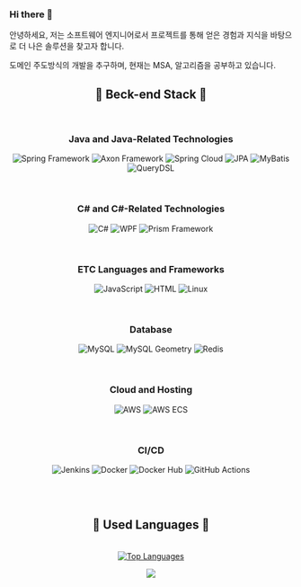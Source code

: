 ### Hi there 👋

안녕하세요, 
저는 소프트웨어 엔지니어로서 프로젝트를 통해 얻은 경험과 지식을 바탕으로 더 나은 솔루션을 찾고자 합니다.

도메인 주도방식의 개발을 추구하며, 현재는 MSA, 알고리즘을 공부하고 있습니다. 


<h2 align='center'>🌱 Beck-end Stack 🌱</h2>
<br/>
<h3 align='center'>Java and Java-Related Technologies</h3>
    <p align='center'>
        <img src="https://img.shields.io/badge/Spring%20Framework-6DB33F?style=flat-square&logo=Spring&logoColor=white" alt="Spring Framework">
        <img src="https://img.shields.io/badge/Axon%20Framework-336791?style=flat-square&logo=Java&logoColor=white" alt="Axon Framework">
        <img src="https://img.shields.io/badge/Spring%20Cloud-6DB33F?style=flat-square&logo=Spring&logoColor=white" alt="Spring Cloud">
        <img src="https://img.shields.io/badge/JPA-59666C?style=flat-square&logo=Java&logoColor=white" alt="JPA">
        <img src="https://img.shields.io/badge/MyBatis-59666C?style=flat-square&logo=Java&logoColor=white" alt="MyBatis">
         <img src="https://img.shields.io/badge/QueryDSL-135C33?style=flat-square&logo=Java&logoColor=white" alt="QueryDSL">
    </p>
<br/>
<h3 align='center'>C# and C#-Related Technologies</h3>
   <p align='center'>
        <img src="https://img.shields.io/badge/C%23-239120?style=flat-square&logo=C%20Sharp&logoColor=white" alt="C#">
        <img src="https://img.shields.io/badge/WPF-5D2B7D?style=flat-square&logo=Windows&logoColor=white" alt="WPF">
        <img src="https://img.shields.io/badge/Prism%20Framework-06A2E0?style=flat-square&logo=dot-net&logoColor=white" alt="Prism Framework">
    </p>
<br/>    
<h3 align='center'>ETC Languages and Frameworks</h3>
<p align='center'>
        <img src="https://img.shields.io/badge/JavaScript-F7DF1E?style=flat-square&logo=JavaScript&logoColor=white" alt="JavaScript">
        <img src="https://img.shields.io/badge/HTML-E34F26?style=flat-square&logo=HTML5&logoColor=white" alt="HTML">
        <img src="https://img.shields.io/badge/Linux-FCC624?style=flat-square&logo=Linux&logoColor=white" alt="Linux">
</p>
<br/>   
<h3 align='center'>Database</h3>
    <p align='center'>
        <img src="https://img.shields.io/badge/MySQL-4479A1?style=flat-square&logo=MySQL&logoColor=white" alt="MySQL">
        <img src="https://img.shields.io/badge/MySQL%20Geometry-4479A1?style=flat-square&logo=MySQL&logoColor=white" alt="MySQL Geometry">
        <img src="https://img.shields.io/badge/Redis-DC382D?style=flat-square&logo=Redis&logoColor=white" alt="Redis">
    </p>
<br/>
<h3 align='center'>Cloud and Hosting</h3>
    <p align='center'>
        <img src="https://img.shields.io/badge/AWS-FF9900?style=flat-square&logo=Amazon%20AWS&logoColor=white" alt="AWS">
        <img src="https://img.shields.io/badge/AWS%20ECS-232F3E?style=flat-square&logo=Amazon%20AWS&logoColor=white" alt="AWS ECS">
    </p>
<br/>
<h3 align='center'>CI/CD</h3>
    <p align='center'>
        <img src="https://img.shields.io/badge/Jenkins-D24939?style=flat-square&logo=Jenkins&logoColor=white" alt="Jenkins">
        <img src="https://img.shields.io/badge/Docker-2496ED?style=flat-square&logo=Docker&logoColor=white" alt="Docker">
        <img src="https://img.shields.io/badge/Docker%20Hub-2496ED?style=flat-square&logo=Docker&logoColor=white" alt="Docker Hub">
        <img src="https://img.shields.io/badge/GitHub%20Actions-2496ED?style=flat-square&logo=GitHub%20Actions&logoColor=white" alt="GitHub Actions">
    </p>

<br/>
<br/>
<h2 align='center'>🌱 Used Languages 🌱</h2>
    <br/>
<div align="center">
  <a href="https://github.com/tmdghks7836">
    <img src="https://github-readme-stats.vercel.app/api/top-langs/?username=tmdghks7836&layout=compact&hide=C%2B%2B&langs_count=6" alt="Top Languages" />
  </a>
</div>
<p align="center">
  <a href="https://hits.seeyoufarm.com"><img src="https://hits.seeyoufarm.com/api/count/incr/badge.svg?url=https%3A%2F%2Fgithub.com%2Ftmdghks7836&count_bg=%2341B883&title_bg=%23CDC2C2&icon=github.svg&icon_color=%23E7E7E7&title=hits&edge_flat=false"/></a>
</p>

